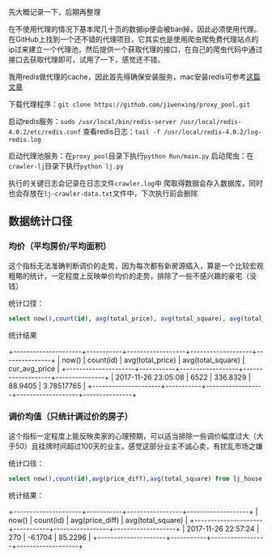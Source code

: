 先大概记录一下，后期再整理

在不使用代理的情况下基本爬几十页的数据ip便会被ban掉，因此必须使用代理。在GitHub上找到一个还不错的代理项目，它其实也是使用爬虫爬免费代理站点的ip过来建立一个代理池，然后提供一个获取代理的接口，在自己的爬虫代码中通过接口去获取代理即可，试用了一下，感觉还不错。

我用redis做代理的cache，因此首先得确保安装服务，mac安装redis可参考[这篇文章](https://www.cnblogs.com/weiluoyan/p/7460466.html)

下载代理程序：`git clone https://github.com/jiwenxing/proxy_pool.git`

启动redis服务：`sudo /usr/local/bin/redis-server /usr/local/redis-4.0.2/etc/redis.conf`
查看redis日志：`tail -f /usr/local/redis-4.0.2/log-redis.log`

启动代理池服务：在`proxy_pool`目录下执行`python Run/main.py`
启动爬虫：在`crawler-lj`目录下执行`python lj.py`

执行的关键日志会记录在日志文件`crawler.log`中
爬取得数据会存入数据库，同时也会存放在`lj-crawler-data.txt`文件中，下次执行前会删除


## 数据统计口径

### 均价（平均房价/平均面积）

这个指标无法准确判断调价的走势，因为每次都有新房源插入，算是一个比较宏观粗略的统计，一定程度上反映单价均价的走势，排除了一些不感兴趣的豪宅（没钱）

统计口径：
 
```sql
select now(),count(id), avg(total_price), avg(total_square), avg(total_price+price_diff)/avg(total_square) as cur_avg_price from lj_house where total_price<800 and total_square<200;
```

统计结果

+---------------------+-----------+------------------+-------------------+---------------+
| now()               | count(id) | avg(total_price) | avg(total_square) | cur_avg_price |
+---------------------+-----------+------------------+-------------------+---------------+
| 2017-11-26 23:05:08 |      6522 |         336.8329 |           88.9405 |    3.78517765 |
+---------------------+-----------+------------------+-------------------+---------------+

### 调价均值（只统计调过价的房子）

这个指标一定程度上能反映卖家的心理预期，可以适当排除一些调价幅度过大（大于50）且挂牌时间超过100天的业主，感觉这部分业主不诚心卖，有扰乱市场之嫌

统计口径：

```sql
select now(),count(id),avg(price_diff),avg(total_square) from lj_house where abs(price_diff)>0 and abs(price_diff)<50 and TIMESTAMPDIFF(DAY,sale_date,now())<100;
```

统计结果：

+---------------------+-----------+-----------------+-------------------+
| now()               | count(id) | avg(price_diff) | avg(total_square) |
+---------------------+-----------+-----------------+-------------------+
| 2017-11-26 22:57:24 |       270 |         -6.1704 |           85.2296 |
+---------------------+-----------+-----------------+-------------------+

